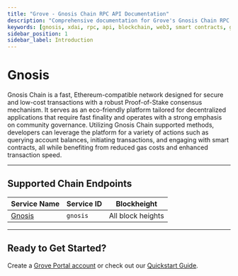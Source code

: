 ```yaml
---
title: "Grove - Gnosis Chain RPC API Documentation"
description: "Comprehensive documentation for Grove's Gnosis Chain RPC API, covering endpoint details and integration strategies for blockchain developers."
keywords: [gnosis, xdai, rpc, api, blockchain, web3, smart contracts, grove, pocket, pokt]
sidebar_position: 1
sidebar_label: Introduction
---
```


# Gnosis

Gnosis Chain is a fast, Ethereum-compatible network designed for secure and low-cost transactions with a robust Proof-of-Stake consensus mechanism. It serves as an eco-friendly platform tailored for decentralized applications that require fast finality and operates with a strong emphasis on community governance. Utilizing Gnosis Chain supported methods, developers can leverage the platform for a variety of actions such as querying account balances, initiating transactions, and engaging with smart contracts, all while benefiting from reduced gas costs and enhanced transaction speed.

---

## Supported Chain Endpoints

| Service Name                             | Service ID        | Blockheight         |
| ------------------------------ | ----------------- | ----------- |
| [Gnosis](./endpoints/gnosis)   | `gnosis`  | All block heights |

---

## Ready to Get Started?

Create a [Grove Portal account](https://portal.grove.city) or check out our [Quickstart Guide](/guides/getting-started/quickstart).
